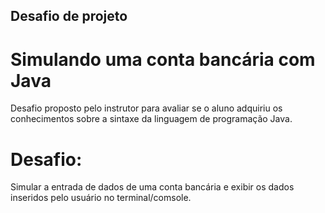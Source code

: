 ## Desafio de projeto
# Simulando uma conta bancária com Java

Desafio proposto pelo instrutor para avaliar se o aluno adquiriu os conhecimentos sobre a sintaxe da linguagem de programação Java.

# Desafio:
Simular a entrada de dados de uma conta bancária e exibir os dados inseridos pelo usuário no terminal/comsole.

